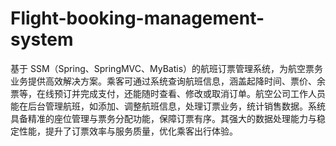 # Flight-booking-management-system
基于 SSM（Spring、SpringMVC、MyBatis）的航班订票管理系统，为航空票务业务提供高效解决方案。乘客可通过系统查询航班信息，涵盖起降时间、票价、余票等，在线预订并完成支付，还能随时查看、修改或取消订单。航空公司工作人员能在后台管理航班，如添加、调整航班信息，处理订票业务，统计销售数据。系统具备精准的座位管理与票务分配功能，保障订票有序。其强大的数据处理能力与稳定性能，提升了订票效率与服务质量，优化乘客出行体验。 
